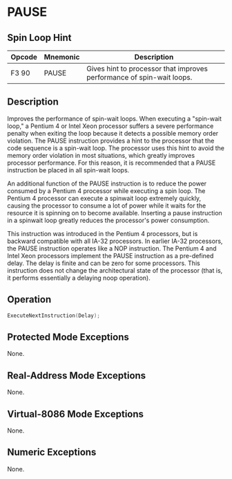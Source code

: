 # PAUSE
 
## Spin Loop Hint
 
 
|Opcode|Mnemonic|Description|
|-|-|-|
|F3 90|PAUSE|Gives hint to processor that improves performance of spin-wait loops.|
 
## Description
 
Improves the performance of spin-wait loops. When executing a "spin-wait loop," a Pentium 4 or Intel Xeon processor suffers a severe performance penalty when exiting the loop because it detects a possible memory order violation. The PAUSE instruction provides a hint to the processor that the code sequence is a spin-wait loop. The processor uses this hint to avoid the memory order violation in most situations, which greatly improves processor performance. For this reason, it is recommended that a PAUSE instruction be placed in all spin-wait loops.
 
An additional function of the PAUSE instruction is to reduce the power consumed by a Pentium 4 processor while executing a spin loop. The Pentium 4 processor can execute a spinwait loop extremely quickly, causing the processor to consume a lot of power while it waits for the resource it is spinning on to become available. Inserting a pause instruction in a spinwait loop greatly reduces the processor's power consumption.
 
This instruction was introduced in the Pentium 4 processors, but is backward compatible with all IA-32 processors. In earlier IA-32 processors, the PAUSE instruction operates like a NOP instruction. The Pentium 4 and Intel Xeon processors implement the PAUSE instruction as a pre-defined delay. The delay is finite and can be zero for some processors. This instruction does not change the architectural state of the processor (that is, it performs essentially a delaying noop operation).
 
 
## Operation
 
```c
ExecuteNextInstruction(Delay);

```
 
 
## Protected Mode Exceptions
 
None.
 
## Real-Address Mode Exceptions
 
None.
 
## Virtual-8086 Mode Exceptions
 
None.
 
## Numeric Exceptions
 
None.
